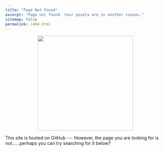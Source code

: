 ```yaml
---
title: "Page Not Found"
excerpt: "Page not found. Your pixels are in another canvas."
sitemap: false
permalink: /404.html
---
```



<div align="center">
<img src="https://octodex.github.com/images/deckfailcat.png" width="300">
</div>

This site is hosted on GitHub --- However, the page you are looking for is not......perhaps you can try searching for it below?

<script>
  var GOOG_FIXURL_LANG = 'en';
  var GOOG_FIXURL_SITE = '{{ site.url }}'
</script>
<script src="https://linkhelp.clients.google.com/tbproxy/lh/wm/fixurl.js">
</script>
